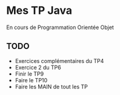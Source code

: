 # Mes TP Java
En cours de Programmation Orientée Objet

## TODO
- Exercices complémentaires du TP4
- Exercice 2 du TP6
- Finir le TP9
- Faire le TP10
- Faire les MAIN de tout les TP